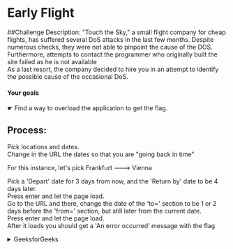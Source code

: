 # Early Flight
##Challenge Description: 
"Touch the Sky," a small flight company for cheap flights, has suffered several DoS attacks in the last few months. Despite numerous checks, they were not able to pinpoint the cause of the DOS.<br>
Furthermore, attempts to contact the programmer who originally built the site failed as he is not available<br>
As a last resort, the company decided to hire you in an attempt to identify the possible cause of the occasional DoS.<br>

#### Your goals
☛ Find a way to overload the application to get the flag.

## Process:
Pick locations and dates.<br>
Change in the URL the dates so that you are "going back in time"<br>

For this instance, let's pick Frankfurt ---> Vienna<br>

Pick a 'Depart' date for 3 days from now, and the 'Return by' date to be 4 days later.<br>
Press enter and let the page load.<br>
Go to the URL and there, change the date of the 'to=' section to be 1 or 2 days before the 'from=' section, but still later from the current date.<br>
Press enter and let the page load. <br>
After it loads you should get a 'An error occurred' message with the flag<br>

<details> 
        <summary>GeeksforGeeks</summary> 
          <img align="center" src="Images/Early_Flight_01">
    </details>
